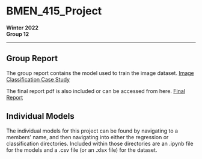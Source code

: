 # BMEN_415_Project
**Winter 2022 <br/> Group 12**

*********************************************
## Group Report
The group report contains the model used to train the image dataset. 
[Image Classification Case Study](./Group12_Report/Ocular_Disease_Image_Classification.ipynb)

The final report pdf is also included or can be accessed from here.
[Final Report](./Group12_Report/Final_Report.pdf)

## Individual Models
The individual models for this project can be found by navigating to a members' name, and then navigating into either the regression or classification directories. Included within those directories are an .ipynb file for the models and a .csv file (or an .xlsx file) for the dataset. 
